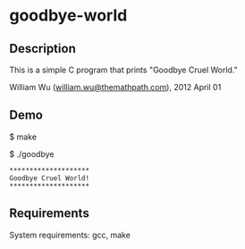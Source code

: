 goodbye-world
===============

Description
---------------

This is a simple C program that prints "Goodbye Cruel World."

William Wu (william.wu@themathpath.com), 2012 April 01


Demo
---------------

$ make

$ ./goodbye

	********************
	Goodbye Cruel World!
	********************


Requirements
---------------
System requirements: gcc, make
